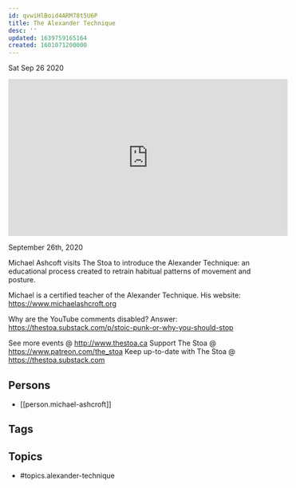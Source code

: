 ```yaml
---
id: qvwiHlBoid4ARM78t5U6P
title: The Alexander Technique
desc: ''
updated: 1639759165164
created: 1601071200000
---
```





Sat Sep 26 2020

<iframe width="560" height="315" src="https://www.youtube.com/embed/brUFG3mdau8" title="The Alexander Technique w/ Michael Ashcroft" frameborder="0" allow="accelerometer; autoplay; clipboard-write; encrypted-media; gyroscope; picture-in-picture" allowfullscreen ></iframe>

September 26th, 2020

Michael Ashcoft visits The Stoa to introduce the Alexander Technique: an educational process created to retrain habitual patterns of movement and posture.

Michael is a certified teacher of the Alexander Technique. His website: https://www.michaelashcroft.org

Why are the YouTube comments disabled? Answer: https://thestoa.substack.com/p/stoic-punk-or-why-you-should-stop

See more events @ http://www.thestoa.ca
Support The Stoa @ https://www.patreon.com/the_stoa
Keep up-to-date with The Stoa @ https://thestoa.substack.com

## Persons

- [[person.michael-ashcroft]]

## Tags



## Topics

- #topics.alexander-technique

